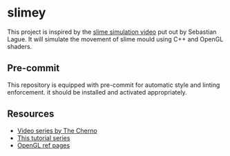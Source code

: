 # slimey

This project is inspired by the [slime simulation video](https://www.youtube.com/watch?v=X-iSQQgOd1A) put out by Sebastian Lague. It will simulate the movement of slime mould using C++ and OpenGL shaders.

## Pre-commit

This repository is equipped with pre-commit for automatic style and linting enforcement. it should be installed and activated appropriately.

## Resources

- [Video series by The Cherno](https://youtube.com/playlist?list=PLlrATfBNZ98foTJPJ_Ev03o2oq3-GGOS2&si=NihKB6x_lgSP3dCN)
- [This tutorial series](http://www.opengl-tutorial.org/)
- [OpenGL ref pages](https://registry.khronos.org/OpenGL/index_gl.php)
